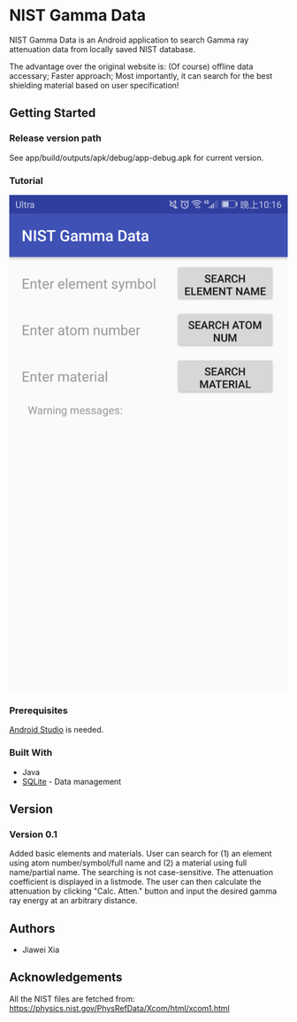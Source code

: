 # NIST Gamma Data
NIST Gamma Data is an Android application to search Gamma ray attenuation data from locally saved NIST database.

The advantage over the original website is:
	(Of course) offline data accessary;
	Faster approach;
	Most importantly, it can search for the best shielding material based on user specification!

## Getting Started

### Release version path
See app/build/outputs/apk/debug/app-debug.apk for current version.

### Tutorial
![Alt text](/app/src/main/screenshots/SearchOptions.png?raw=true "Optional Title")

### Prerequisites
[Android Studio](https://developer.android.com/studio/install.html) is needed.

### Built With
- Java
- [SQLite](https://www.sqlite.org/) - Data management

## Version
### Version 0.1
Added basic elements and materials. User can search for (1) an element using atom number/symbol/full name and (2) a material using full name/partial name. The searching is not case-sensitive.
The attenuation coefficient is displayed in a listmode. The user can then calculate the attenuation by clicking "Calc. Atten." button and input the desired gamma ray energy at an arbitrary distance.

## Authors
- Jiawei Xia

## Acknowledgements
All the NIST files are fetched from:
https://physics.nist.gov/PhysRefData/Xcom/html/xcom1.html


